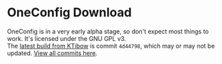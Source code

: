# OneConfig Download
OneConfig is in a very early alpha stage, so don't expect most things to work. It's licensed under the GNU GPL v3.  
The [latest build from KTibow](./oneconfig-1.8.9-forge-0.1.0.jar) is commit `4d44798`, which may or may not be updated. [View all commits here](https://github.com/Polyfrost/OneConfig/commits/).  
